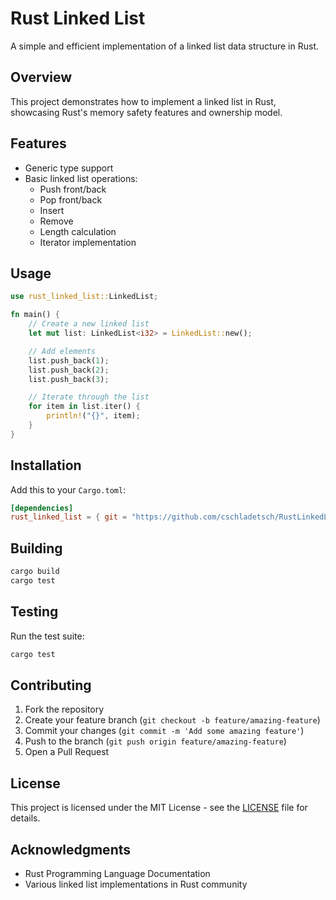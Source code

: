 # Rust Linked List 

A simple and efficient implementation of a linked list data structure in Rust.

## Overview

This project demonstrates how to implement a linked list in Rust, showcasing Rust's memory safety features and ownership model.

## Features

- Generic type support
- Basic linked list operations:
  - Push front/back
  - Pop front/back
  - Insert
  - Remove
  - Length calculation
  - Iterator implementation

## Usage

```rust
use rust_linked_list::LinkedList;

fn main() {
    // Create a new linked list
    let mut list: LinkedList<i32> = LinkedList::new();

    // Add elements
    list.push_back(1);
    list.push_back(2);
    list.push_back(3);

    // Iterate through the list
    for item in list.iter() {
        println!("{}", item);
    }
}
```

## Installation

Add this to your `Cargo.toml`:

```toml
[dependencies]
rust_linked_list = { git = "https://github.com/cschladetsch/RustLinkedList.git" }
```

## Building

```bash
cargo build
cargo test
```

## Testing

Run the test suite:

```bash
cargo test
```

## Contributing

1. Fork the repository
2. Create your feature branch (`git checkout -b feature/amazing-feature`)
3. Commit your changes (`git commit -m 'Add some amazing feature'`)
4. Push to the branch (`git push origin feature/amazing-feature`)
5. Open a Pull Request

## License

This project is licensed under the MIT License - see the [LICENSE](LICENSE) file for details.

## Acknowledgments

- Rust Programming Language Documentation
- Various linked list implementations in Rust community
